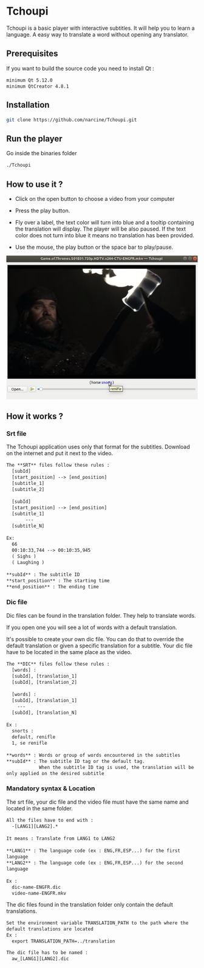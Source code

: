 # Tchoupi
Tchoupi is a basic player with interactive subtitles. It will help you to learn a language. 
A easy way to translate a word without opening any translator.

## Prerequisites
If you want to build the source code you need to install Qt :

```
minimum Qt 5.12.0
minimum QtCreator 4.8.1
```

## Installation

```bash
git clone https://github.com/narcine/Tchoupi.git
```
## Run the player
Go inside the binaries folder

```bash
./Tchoupi
```
## How to use it ?

- Click on the open button to choose a video from your computer
- Press the play button.

- Fly over a label, the text color will turn into blue and a tooltip containing the translation will display.
The player will be also paused. If the text color does not turn into blue it means no translation has been provided.

 - Use the mouse, the play button or the space bar to play/pause.
 
![](images/translation_example_1.png)

## How it works ?

### Srt file

The Tchoupi application uses only that format for the subtitles.
Download on the internet and put it next to the video.

```
The **SRT** files follow these rules :
  [subId]
  [start_position] --> [end_position]
  [subtitle_1]
  [subtitle_2]

  [subId]
  [start_position] --> [end_position]
  [subtitle_1]
       ---
  [subtitle_N]

Ex:
  66
  00:10:33,744 --> 00:10:35,945
  ( Sighs )
  ( Laughing )
  
**subId** : The subtitle ID
**start_position** : The starting time
**end_position** : The ending time
```
### Dic file

Dic files can be found in the translation folder. They help to translate words.

If you open one you will see a lot of words with a default translation.

It's possible to create your own dic file. You can do that to override the default translation 
or given a specific translation for a subtitle. Your dic file have to be located in the same place as the video.

```
The **DIC** files follow these rules :
  [words] :
  [subId], [translation_1]
  [subId], [translation_2]
  
  [words] :
  [subId], [translation_1]
    ---
  [subId], [translation_N]

Ex :
  snorts :
  default, renifle
  1, se renifle
  
**words** : Words or group of words encountered in the subtitles
**subId** : The subtitle ID tag or the default tag.
            When the subtitle ID tag is used, the translation will be only applied on the desired subtitle
```

### Mandatory syntax & Location

The srt file, your dic file and the video file must have the same name and located in the same folder.

```
All the files have to end with :
  -[LANG1][LANG2].* 

It means : Translate from LANG1 to LANG2

**LANG1** : The language code (ex : ENG,FR,ESP...) for the first language
**LANG2** : The language code (ex : ENG,FR,ESP...) for the second language

Ex :
  dic-name-ENGFR.dic
  video-name-ENGFR.mkv
```
The dic files found in the translation folder only contain the default translations.
```
Set the environment variable TRANSLATION_PATH to the path where the default translations are located
Ex :
  export TRANSLATION_PATH=../translation
```

```
The dic file has to be named :
  aw_[LANG1][LANG2].dic
```
